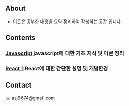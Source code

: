 
## About 
 * 이곳은 공부한 내용을 요약 정리하여 작성하는 공간 입니다.

## Contents 
### [Javascript](./javascript.md)  javascript에 대한 기초 지식 및 이론 정리 
### [React 1](./react.md)   React에 대한 간단한 설명 및 개발환경 

## Contact 
:envelope: asj9674@gmail.com
